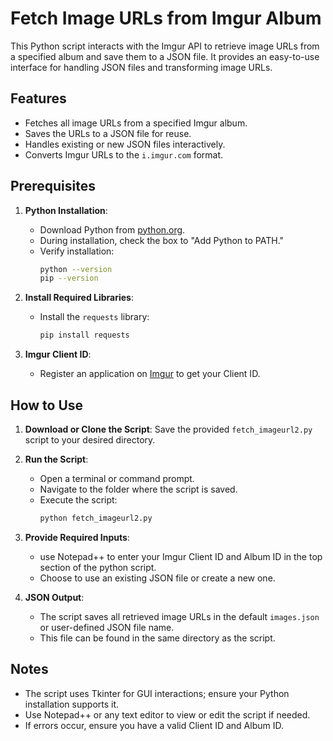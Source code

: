 # Fetch Image URLs from Imgur Album

This Python script interacts with the Imgur API to retrieve image URLs from a specified album and save them to a JSON file. It provides an easy-to-use interface for handling JSON files and transforming image URLs.

## Features
- Fetches all image URLs from a specified Imgur album.
- Saves the URLs to a JSON file for reuse.
- Handles existing or new JSON files interactively.
- Converts Imgur URLs to the `i.imgur.com` format.

## Prerequisites
1. **Python Installation**:
   - Download Python from [python.org](https://www.python.org/downloads/).
   - During installation, check the box to "Add Python to PATH."
   - Verify installation:
     ```bash
     python --version
     pip --version
     ```

2. **Install Required Libraries**:
   - Install the `requests` library:
     ```bash
     pip install requests
     ```

3. **Imgur Client ID**:
   - Register an application on [Imgur](https://api.imgur.com/oauth2/addclient) to get your Client ID.

## How to Use

1. **Download or Clone the Script**:
   Save the provided `fetch_imageurl2.py` script to your desired directory.

2. **Run the Script**:
   - Open a terminal or command prompt.
   - Navigate to the folder where the script is saved.
   - Execute the script:
     ```bash
     python fetch_imageurl2.py
     ```

3. **Provide Required Inputs**:
   - use Notepad++ to enter your Imgur Client ID and Album ID in the top section of the python script.
   - Choose to use an existing JSON file or create a new one.

4. **JSON Output**:
   - The script saves all retrieved image URLs in the default `images.json` or user-defined JSON file name.
   - This file can be found in the same directory as the script.

## Notes
- The script uses Tkinter for GUI interactions; ensure your Python installation supports it.
- Use Notepad++ or any text editor to view or edit the script if needed.
- If errors occur, ensure you have a valid Client ID and Album ID.
